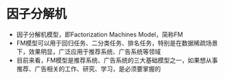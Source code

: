 # 因子分解机
* 因子分解机模型，即Factorization Machines Model，简称FM
* FM模型可以用于回归任务、二分类任务、排名任务，特别是在数据稀疏场景下，效果明显，广泛应用于推荐系统、广告系统等领域
* 目前来看，FM模型是推荐系统、广告系统的三大基础模型之一，如果想从事推荐、广告相关的工作、研究、学习，是必须要掌握的

## 
